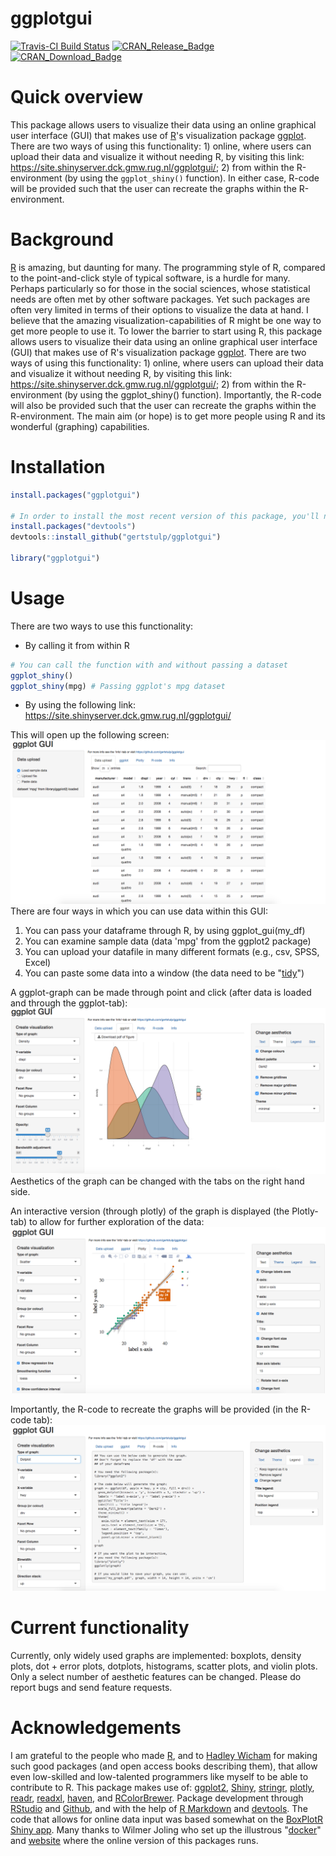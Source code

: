 
<!-- README.md is generated from README.Rmd. Please edit that file -->
ggplotgui
=========

[![Travis-CI Build Status](https://travis-ci.org/gertstulp/ggplotgui.svg?branch=master)](https://travis-ci.org/gertstulp/ggplotgui) [![CRAN\_Release\_Badge](http://www.r-pkg.org/badges/version-ago/ggplotgui)](https://CRAN.R-project.org/package=ggplotgui) [![CRAN\_Download\_Badge](http://cranlogs.r-pkg.org/badges/ggplotgui)](https://CRAN.R-project.org/package=ggplotgui)

Quick overview
==============

This package allows users to visualize their data using an online graphical user interface (GUI) that makes use of [R](https://www.r-project.org/)'s visualization package [ggplot](http://ggplot2.org/). There are two ways of using this functionality: 1) online, where users can upload their data and visualize it without needing R, by visiting this link: <https://site.shinyserver.dck.gmw.rug.nl/ggplotgui/>; 2) from within the R-environment (by using the `ggplot_shiny()` function). In either case, R-code will be provided such that the user can recreate the graphs within the R-environment.

Background
==========

[R](https://www.r-project.org/) is amazing, but daunting for many. The programming style of R, compared to the point-and-click style of typical software, is a hurdle for many. Perhaps particularly so for those in the social sciences, whose statistical needs are often met by other software packages. Yet such packages are often very limited in terms of their options to visualize the data at hand. I believe that the amazing visualization-capabilities of R might be one way to get more people to use it. To lower the barrier to start using R, this package allows users to visualize their data using an online graphical user interface (GUI) that makes use of R's visualization package [ggplot](http://ggplot2.org/). There are two ways of using this functionality: 1) online, where users can upload their data and visualize it without needing R, by visiting this link: <https://site.shinyserver.dck.gmw.rug.nl/ggplotgui/>; 2) from within the R-environment (by using the ggplot\_shiny() function). Importantly, the R-code will also be provided such that the user can recreate the graphs within the R-environment. The main aim (or hope) is to get more people using R and its wonderful (graphing) capabilities.

Installation
============

``` r
install.packages("ggplotgui")

# In order to install the most recent version of this package, you'll need to use the "devtools"-package
install.packages("devtools")
devtools::install_github("gertstulp/ggplotgui")

library("ggplotgui")
```

Usage
=====

There are two ways to use this functionality:

-   By calling it from within R

``` r
# You can call the function with and without passing a dataset
ggplot_shiny()
ggplot_shiny(mpg) # Passing ggplot's mpg dataset
```

-   By using the following link: <https://site.shinyserver.dck.gmw.rug.nl/ggplotgui/>

This will open up the following screen: ![](man/figures/tab_data_upload.png) There are four ways in which you can use data within this GUI:
1. You can pass your dataframe through R, by using ggplot\_gui(my\_df)
2. You can examine sample data (data 'mpg' from the ggplot2 package)
3. You can upload your datafile in many different formats (e.g., csv, SPSS, Excel)
4. You can paste some data into a window (the data need to be "[tidy](http://tidyr.tidyverse.org/)")

A ggplot-graph can be made through point and click (after data is loaded and through the ggplot-tab): ![](man/figures/tab_ggplot.png) Aesthetics of the graph can be changed with the tabs on the right hand side.

An interactive version (through plotly) of the graph is displayed (the Plotly-tab) to allow for further exploration of the data: ![](man/figures/tab_plotly.png)

Importantly, the R-code to recreate the graphs will be provided (in the R-code tab): ![](man/figures/tab_R-code.png)

Current functionality
=====================

Currently, only widely used graphs are implemented: boxplots, density plots, dot + error plots, dotplots, histograms, scatter plots, and violin plots. Only a select number of aesthetic features can be changed. Please do report bugs and send feature requests.

Acknowledgements
================

I am grateful to the people who made [R](https://www.r-project.org/), and to [Hadley Wicham](http://hadley.nz/) for making such good packages (and open access books describing them), that allow even low-skilled and low-talented programmers like myself to be able to contribute to R. This package makes use of: [ggplot2](http://ggplot2.tidyverse.org/), [Shiny](http://shiny.rstudio.com/), [stringr](http://stringr.tidyverse.org/), [plotly](https://plot.ly/r/), [readr](http://readr.tidyverse.org/), [readxl](http://readxl.tidyverse.org/), [haven](http://haven.tidyverse.org/), and [RColorBrewer](https://cran.r-project.org/web/packages/RColorBrewer/RColorBrewer.pdf). Package development through [RStudio](https://www.rstudio.com/) and [Github](https://github.com/), and with the help of [R Markdown](http://rmarkdown.rstudio.com) and [devtools](https://www.rstudio.com/products/rpackages/devtools/). The code that allows for online data input was based somewhat on the [BoxPlotR Shiny app](https://github.com/VizWizard/BoxPlotR.shiny). Many thanks to Wilmer Joling who set up the illustrous "[docker](https://www.docker.com/)" and [website](https://site.shinyserver.dck.gmw.rug.nl/ggplotgui/) where the online version of this packages runs.
